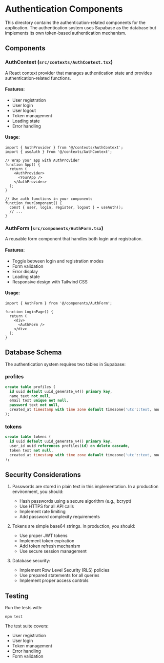 # Authentication Components

This directory contains the authentication-related components for the application. The authentication system uses Supabase as the database but implements its own token-based authentication mechanism.

## Components

### AuthContext (`src/contexts/AuthContext.tsx`)

A React context provider that manages authentication state and provides authentication-related functions.

#### Features:
- User registration
- User login
- User logout
- Token management
- Loading state
- Error handling

#### Usage:
```tsx
import { AuthProvider } from '@/contexts/AuthContext';
import { useAuth } from '@/contexts/AuthContext';

// Wrap your app with AuthProvider
function App() {
  return (
    <AuthProvider>
      <YourApp />
    </AuthProvider>
  );
}

// Use auth functions in your components
function YourComponent() {
  const { user, login, register, logout } = useAuth();
  // ...
}
```

### AuthForm (`src/components/AuthForm.tsx`)

A reusable form component that handles both login and registration.

#### Features:
- Toggle between login and registration modes
- Form validation
- Error display
- Loading state
- Responsive design with Tailwind CSS

#### Usage:
```tsx
import { AuthForm } from '@/components/AuthForm';

function LoginPage() {
  return (
    <div>
      <AuthForm />
    </div>
  );
}
```

## Database Schema

The authentication system requires two tables in Supabase:

### profiles
```sql
create table profiles (
  id uuid default uuid_generate_v4() primary key,
  name text not null,
  email text unique not null,
  password text not null,
  created_at timestamp with time zone default timezone('utc'::text, now()) not null
);
```

### tokens
```sql
create table tokens (
  id uuid default uuid_generate_v4() primary key,
  user_id uuid references profiles(id) on delete cascade,
  token text not null,
  created_at timestamp with time zone default timezone('utc'::text, now()) not null
);
```

## Security Considerations

1. Passwords are stored in plain text in this implementation. In a production environment, you should:
   - Hash passwords using a secure algorithm (e.g., bcrypt)
   - Use HTTPS for all API calls
   - Implement rate limiting
   - Add password complexity requirements

2. Tokens are simple base64 strings. In production, you should:
   - Use proper JWT tokens
   - Implement token expiration
   - Add token refresh mechanism
   - Use secure session management

3. Database security:
   - Implement Row Level Security (RLS) policies
   - Use prepared statements for all queries
   - Implement proper access controls

## Testing

Run the tests with:
```bash
npm test
```

The test suite covers:
- User registration
- User login
- Token management
- Error handling
- Form validation 